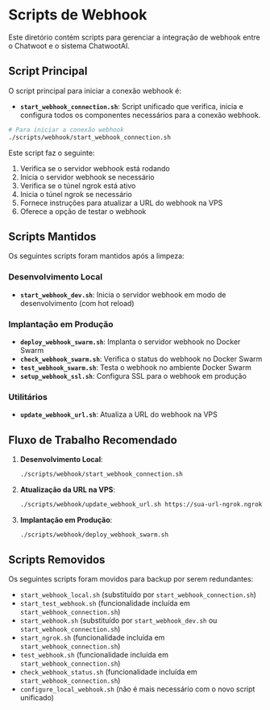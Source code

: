# Scripts de Webhook

Este diretório contém scripts para gerenciar a integração de webhook entre o Chatwoot e o sistema ChatwootAI.

## Script Principal

O script principal para iniciar a conexão webhook é:

- **`start_webhook_connection.sh`**: Script unificado que verifica, inicia e configura todos os componentes necessários para a conexão webhook.

```bash
# Para iniciar a conexão webhook
./scripts/webhook/start_webhook_connection.sh
```

Este script faz o seguinte:
1. Verifica se o servidor webhook está rodando
2. Inicia o servidor webhook se necessário
3. Verifica se o túnel ngrok está ativo
4. Inicia o túnel ngrok se necessário
5. Fornece instruções para atualizar a URL do webhook na VPS
6. Oferece a opção de testar o webhook

## Scripts Mantidos

Os seguintes scripts foram mantidos após a limpeza:

### Desenvolvimento Local

- **`start_webhook_dev.sh`**: Inicia o servidor webhook em modo de desenvolvimento (com hot reload)

### Implantação em Produção

- **`deploy_webhook_swarm.sh`**: Implanta o servidor webhook no Docker Swarm
- **`check_webhook_swarm.sh`**: Verifica o status do webhook no Docker Swarm
- **`test_webhook_swarm.sh`**: Testa o webhook no ambiente Docker Swarm
- **`setup_webhook_ssl.sh`**: Configura SSL para o webhook em produção

### Utilitários

- **`update_webhook_url.sh`**: Atualiza a URL do webhook na VPS

## Fluxo de Trabalho Recomendado

1. **Desenvolvimento Local**:
   ```bash
   ./scripts/webhook/start_webhook_connection.sh
   ```

2. **Atualização da URL na VPS**:
   ```bash
   ./scripts/webhook/update_webhook_url.sh https://sua-url-ngrok.ngrok-free.app/webhook
   ```

3. **Implantação em Produção**:
   ```bash
   ./scripts/webhook/deploy_webhook_swarm.sh
   ```

## Scripts Removidos

Os seguintes scripts foram movidos para backup por serem redundantes:

- `start_webhook_local.sh` (substituído por `start_webhook_connection.sh`)
- `start_test_webhook.sh` (funcionalidade incluída em `start_webhook_connection.sh`)
- `start_webhook.sh` (substituído por `start_webhook_dev.sh` ou `start_webhook_connection.sh`)
- `start_ngrok.sh` (funcionalidade incluída em `start_webhook_connection.sh`)
- `test_webhook.sh` (funcionalidade incluída em `start_webhook_connection.sh`)
- `check_webhook_status.sh` (funcionalidade incluída em `start_webhook_connection.sh`)
- `configure_local_webhook.sh` (não é mais necessário com o novo script unificado)
